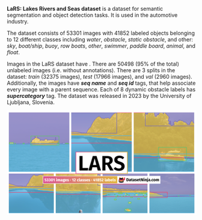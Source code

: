 **LaRS: Lakes Rivers and Seas dataset** is a dataset for semantic segmentation and object detection tasks. It is used in the automotive industry. 

The dataset consists of 53301 images with 41852 labeled objects belonging to 12 different classes including *water*, *obstacle*, *static obstacle*, and other: *sky*, *boat/ship*, *buoy*, *row boats*, *other*, *swimmer*, *paddle board*, *animal*, and *float*.

Images in the LaRS dataset have . There are 50498 (95% of the total) unlabeled images (i.e. without annotations). There are 3 splits in the dataset: *train* (32375 images), *test* (17966 images), and *val* (2960 images). Additionally, the images have ***seq name*** and ***seq id*** tags, that help associate every image with a parent sequence. Each of 8 dynamic obstacle labels has ***supercategory*** tag. The dataset was released in 2023 by the University of Ljubljana, Slovenia.

<img src="https://github.com/dataset-ninja/lars/raw/main/visualizations/poster.png">
